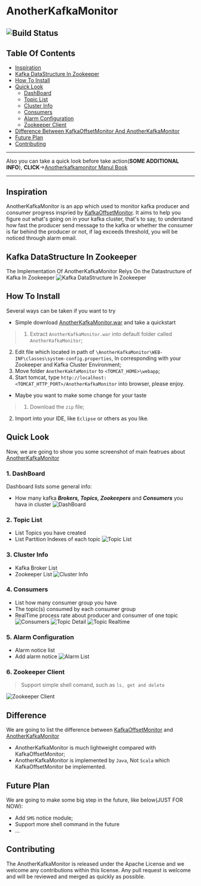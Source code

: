 AnotherKafkaMonitor
===========

![Build Status](/WebContent/media/readmepic/build-passing.png)
-------
## Table Of Contents
* [Inspiration](https://github.com/triffic-tang/AnotherKafkaMonitor#inspiration)
* [Kafka DataStructure In Zookeeper](https://github.com/triffic-tang/AnotherKafkaMonitor#kafka-datastructure-in-zookeeper)
* [How To Install](https://github.com/triffic-tang/AnotherKafkaMonitor#how-to-install)
* [Quick Look](https://github.com/triffic-tang/AnotherKafkaMonitor#quick-look)
    * [DashBoard](https://github.com/triffic-tang/AnotherKafkaMonitor#1-dashboard)
    * [Topic List](https://github.com/triffic-tang/AnotherKafkaMonitor#2-topic-list)
    * [Cluster Info](https://github.com/triffic-tang/AnotherKafkaMonitor#3-cluster-info)
    * [Consumers](https://github.com/triffic-tang/AnotherKafkaMonitor#4-consumers)
    * [Alarm Configuration](https://github.com/triffic-tang/AnotherKafkaMonitor#5-alarm-configuration)
    * [Zookeeper Client](https://github.com/triffic-tang/AnotherKafkaMonitor#6-zookeeper-client)
* [Difference Between KafkaOffsetMonitor And AnotherKafkaMonitor](https://github.com/triffic-tang/AnotherKafkaMonitor#difference)
* [Future Plan](https://github.com/triffic-tang/AnotherKafkaMonitor#future-plan)
* [Contributing](https://github.com/triffic-tang/AnotherKafkaMonitor#contributing)

------

Also you can take a quick look before take action(**SOME ADDITIONAL INFO**), **CLICK**->[Anotherkafkamonitor Manul Book](https://triffic-tang.gitbooks.io/anotherkafkamonitor-manuk-book/content/)

------

## Inspiration
AnotherKafkaMonitor is an app which used to monitor kafka producer and consumer progress inspried by [KafkaOffsetMonitor](https://github.com/quantifind/KafkaOffsetMonitor). It aims to help you figure out what's going on in your kafka cluster, that's to say, to understand how fast the producer send message to the kafka or whether the consumer is far behind the producer or not, if lag exceeds threshold, you will be noticed through alarm email.

## Kafka DataStructure In Zookeeper
The Implementation Of AnotherKafkaMonitor Relys On the Datastructure of Kafka In Zookeeper
![Kafka DataStructure In Zookeeper](/WebContent/media/readmepic/kafka_in_zookeeper.png)

## How To Install
Several ways can be taken if you want to try
* Simple download [AnotherKafkaMonitor.war](https://github.com/triffic-tang/AnotherKafkaMonitor/blob/master/AnotherKafkaMonitor.war) and take a quickstart

> 1. Extract `AnotherKafkaMonitor.war` into default folder called `AnotherKafkaMonitor`;
2. Edit file which located in path of `\AnotherKafkaMonitor\WEB-INF\classes\system-config.properties`, In corresponding with your Zookeeper and Kafka Cluster Environment;
3. Move folder `AnotherKakfaMonitor` to `<TOMCAT_HOME>\webapp`;
4. Start tomcat, type `http://localhost:<TOMCAT_HTTP_PORT>/AnotherKafkaMonitor` into browser, please enjoy.

* Maybe you want to make some change for your taste

> 1. Download the `zip` file;
2. Import into your IDE, like `Eclipse` or others as you like.

## Quick Look
Now, we are going to show you some screenshot of main featrues about [AnotherKafkaMonitor](https://github.com/triffic-tang/AnotherKafkaMonitor)

### 1. DashBoard
Dashboard lists some general info:
* How many kafka ***Brokers, Topics, Zookeepers*** and ***Consumers*** you hava in cluster
![DashBoard](/WebContent/media/readmepic/akm-dashboard.png)

### 2. Topic List
* List Topics you have created
* List Partition Indexes of each topic
![Topic List](/WebContent/media/readmepic/akm-topiclist.png)

### 3. Cluster Info
* Kafka Broker List
* Zookeeper List
![Cluster Info](/WebContent/media/readmepic/akm-clusterinfo.png)

### 4. Consumers
* List how many consumer group you have
* The topic(s) consumed by each consumer group
* RealTime process rate about producer and consumer of one topic
![Consumers](/WebContent/media/readmepic/akm-consumers.png)
![Topic Detail](/WebContent/media/readmepic/akm-topicsdetail.png)
![Topic Realtime](/WebContent/media/readmepic/akm-realtime.png)

### 5. Alarm Configuration
* Alarm notice list
* Add alarm notice
![Alarm List](/WebContent/media/readmepic/akm-alarmadd.png)

### 6. Zookeeper Client
>Support simple shell comand, such as ```ls, get and delete```

![Zookeeper Client](/WebContent/media/readmepic/akm-zkshell.png)


## Difference
We are going to list the difference between [KafkaOffsetMonitor](https://github.com/quantifind/KafkaOffsetMonitor) and [AnotherKafkaMonitor](https://github.com/triffic-tang/AnotherKafkaMonitor)
* AnotherKafkaMonitor is much lightweight compared with KafkaOffsetMonitor;
* AnotherKafkaMonitor is implemented by `Java`, Not `Scala` which KafkaOffsetMonitor be implemented.

## Future Plan
We are going to make some big step in the future, like below(JUST FOR NOW):
* Add `SMS` notice module;
* Support more shell command in the future
* ...

## Contributing
The AnotherKafkaMonitor is released under the Apache License and we welcome any contributions within this license. Any pull request is welcome and will be reviewed and merged as quickly as possible.
